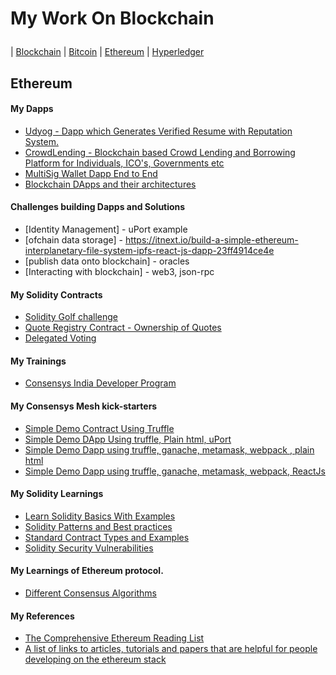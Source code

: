 # My Work On Blockchain</p>

| [Blockchain](#blockchain) | [Bitcoin](#Bitcoin) | [Ethereum](#ethereum) | [Hyperledger](#hyperledger)


## Ethereum
#### My Dapps
- [Udyog - Dapp which Generates Verified Resume with Reputation System.](https://github.com/mankenavenkatesh/udyog)
- [CrowdLending - Blockchain based Crowd Lending and Borrowing Platform for Individuals, ICO's, Governments etc](https://github.com/mankenavenkatesh/CrowdLending)
- [MultiSig Wallet Dapp End to End](https://github.com/mankenavenkatesh/MultisigWalletDapp)
- [Blockchain DApps and their architectures](https://github.com/mankenavenkatesh/blockchain-dapp-architectures)


#### Challenges building Dapps and Solutions
- [Identity Management] - uPort example
- [ofchain data storage] - https://itnext.io/build-a-simple-ethereum-interplanetary-file-system-ipfs-react-js-dapp-23ff4914ce4e
- [publish data onto blockchain] - oracles
- [Interacting with blockchain] - web3, json-rpc

#### My Solidity Contracts
- [Solidity Golf challenge](https://github.com/mankenavenkatesh/My-Smart-Contracts/tree/master/Solidity-golf-challenge)
- [Quote Registry Contract - Ownership of Quotes](https://github.com/mankenavenkatesh/My-Smart-Contracts/tree/master/QuoteRegistry)
- [Delegated Voting](https://github.com/mankenavenkatesh/My-Smart-Contracts/tree/master/BallotVoting)


#### My Trainings
- [Consensys India Developer Program](https://github.com/mankenavenkatesh/india-training)

#### My Consensys Mesh kick-starters
- [Simple Demo Contract Using Truffle](https://github.com/mankenavenkatesh/Consensys-mesh-kick-starters/tree/master/truffle-kick-starter)
- [Simple Demo DApp Using truffle, Plain html, uPort](https://github.com/mankenavenkatesh/Consensys-mesh-kick-starters/tree/master/uport-kick-starter)
- [Simple Demo Dapp using truffle, ganache, metamask, webpack , plain html](https://github.com/mankenavenkatesh/Consensys-mesh-kick-starters/tree/master/truffle-webpack-dapp-kick-starter)
- [Simple Demo Dapp using truffle, ganache, metamask, webpack, ReactJs](https://github.com/mankenavenkatesh/Consensys-mesh-kick-starters/tree/master/truffle-react-webpack-kick-starter)

#### My Solidity Learnings
- [Learn Solidity Basics With Examples](https://github.com/mankenavenkatesh/learning-solidity)
- [Solidity Patterns and Best practices](https://github.com/mankenavenkatesh/Solidity-patterns)
- [Standard Contract Types and Examples](https://github.com/mankenavenkatesh/Standard-Smart-Contracts)
- [Solidity Security Vulnerabilities](https://github.com/mankenavenkatesh/Solidity-Security-Vulnerabilities)


#### My Learnings of Ethereum protocol.
- [Different Consensus Algorithms](https://hackernoon.com/a-hitchhikers-guide-to-consensus-algorithms-d81aae3eb0e3)


#### My References
- [The Comprehensive Ethereum Reading List](https://github.com/mankenavenkatesh/EthList)
- [A list of links to articles, tutorials and papers that are helpful for people developing on the ethereum stack](https://github.com/yippee-ki-yay/eth-dev-reading-list)
